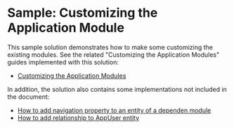 # Sample: Customizing the Application Module

This sample solution demonstrates how to make some customizing the existing modules. See the related "Customizing the Application Modules" guides implemented with this solution:

* [Customizing the Application Modules](https://abp.io/docs/latest/Customizing-Application-Modules-Guide)

In addition, the solution also contains some implementations not included in the document:

* [How to add navigation property to an entity of a dependen module](https://github.com/abpframework/abp/issues/3807#issuecomment-644682948)
* [How to add relationship to AppUser entity](https://github.com/abpframework/abp/issues/1414#issuecomment-508818941)